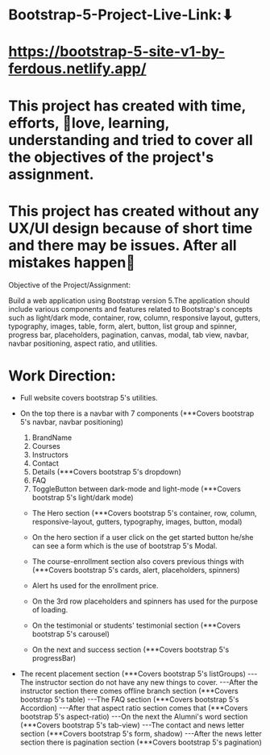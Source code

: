 # Bootstrap-5-Project-Live-Link:⬇
# https://bootstrap-5-site-v1-by-ferdous.netlify.app/

# This project has created with time, efforts, 💜love, learning, understanding and tried to cover all the objectives of the project's assignment.
# This project has created without any UX/UI design because of short time and there may be issues. After all mistakes happen🙂

Objective of the Project/Assignment:

Build a web application using Bootstrap version 5.The application should include various components and features related to Bootstrap's concepts such as light/dark mode, container, row, column, responsive layout, gutters, typography, images, table, form, alert, button, list group and spinner, progress bar, placeholders, pagination, canvas, modal, tab view, navbar, navbar positioning, aspect ratio, and utilities.

# Work Direction:
- Full website covers bootstrap 5's utilities.
- On the top there is a navbar with 7 components (***Covers bootstrap 5's navbar, navbar positioning)
  1. BrandName
  2. Courses
  3. Instructors
  4. Contact
  5. Details  (***Covers bootstrap 5's dropdown)
  6. FAQ
  7. ToggleButton between dark-mode and light-mode (***Covers bootstrap 5's light/dark mode)

  - The Hero section (***Covers bootstrap 5's container, row, column, responsive-layout, gutters, typography, images, button, modal)
  - On the hero section if a user click on the get started button he/she can see a form which is the use of bootstrap 5's Modal.
  
  - The course-enrollment section also covers previous things with (***Covers bootstrap 5's cards, alert, placeholders, spinners)
  - Alert hs used for the enrollment price.
  - On the 3rd row placeholders and spinners has used for the purpose of loading.

  - On the testimonial or students' testimonial section  (***Covers bootstrap 5's carousel)
  - On the next and success section  (***Covers bootstrap 5's progressBar)
 - The recent placement section (***Covers bootstrap 5's listGroups)
  ---The instructor section do not have any new things to cover.
  ---After the instructor section there comes offline branch section (***Covers bootstrap 5's table)
  ---The FAQ section (***Covers bootstrap 5's Accordion)
  ---After that aspect ratio section comes that (***Covers bootstrap 5's aspect-ratio)
  ---On the next the Alumni's word section (***Covers bootstrap 5's tab-view)
  ---The contact and news letter section (***Covers bootstrap 5's form, shadow)
  ---After the news letter section there is pagination section (***Covers bootstrap 5's pagination)

